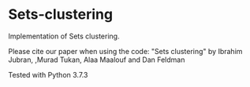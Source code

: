 # Sets-clustering

Implementation of Sets clustering.

Please cite our paper when using the code: "Sets clustering" by Ibrahim Jubran, ,Murad Tukan, Alaa Maalouf and Dan Feldman

Tested with Python 3.7.3
